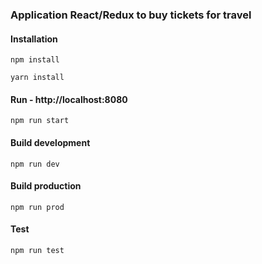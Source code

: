 ### Application React/Redux to buy tickets for travel


#### Installation

``
npm install
``


``
yarn install
``

#### Run - http://localhost:8080

``
npm run start
``

#### Build development

``
npm run dev
``


#### Build production

``
npm run prod
``

#### Test

``
npm run test
``